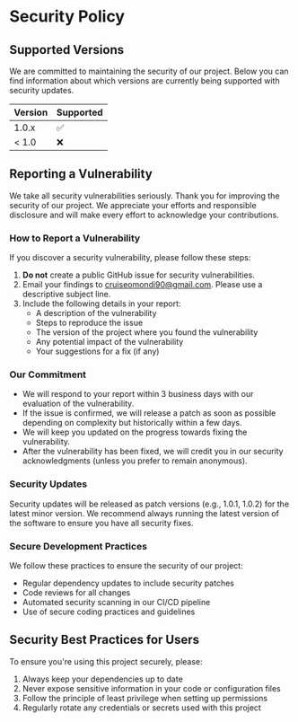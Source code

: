 # Security Policy

## Supported Versions

We are committed to maintaining the security of our project. Below you can find information about which versions are
currently being supported with security updates.

| Version | Supported          |
|---------|--------------------|
| 1.0.x   | :white_check_mark: |
| < 1.0   | :x:                |

## Reporting a Vulnerability

We take all security vulnerabilities seriously. Thank you for improving the security of our project. We appreciate your
efforts and responsible disclosure and will make every effort to acknowledge your contributions.

### How to Report a Vulnerability

If you discover a security vulnerability, please follow these steps:

1. **Do not** create a public GitHub issue for security vulnerabilities.
2. Email your findings to [cruiseomondi90@gmail.com](mailto:cruiseomondi90@gmail.com). Please use a descriptive subject
   line.
3. Include the following details in your report:
    - A description of the vulnerability
    - Steps to reproduce the issue
    - The version of the project where you found the vulnerability
    - Any potential impact of the vulnerability
    - Your suggestions for a fix (if any)

### Our Commitment

- We will respond to your report within 3 business days with our evaluation of the vulnerability.
- If the issue is confirmed, we will release a patch as soon as possible depending on complexity but historically within
  a few days.
- We will keep you updated on the progress towards fixing the vulnerability.
- After the vulnerability has been fixed, we will credit you in our security acknowledgments (unless you prefer to
  remain anonymous).

### Security Updates

Security updates will be released as patch versions (e.g., 1.0.1, 1.0.2) for the latest minor version. We recommend
always running the latest version of the software to ensure you have all security fixes.

### Secure Development Practices

We follow these practices to ensure the security of our project:

- Regular dependency updates to include security patches
- Code reviews for all changes
- Automated security scanning in our CI/CD pipeline
- Use of secure coding practices and guidelines

## Security Best Practices for Users

To ensure you're using this project securely, please:

1. Always keep your dependencies up to date
2. Never expose sensitive information in your code or configuration files
3. Follow the principle of least privilege when setting up permissions
4. Regularly rotate any credentials or secrets used with this project
